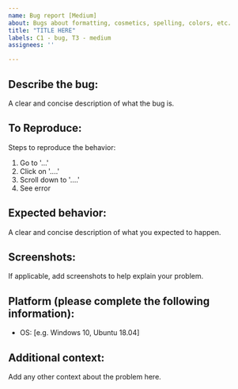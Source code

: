 ```yaml
--- 
name: Bug report [Medium]
about: Bugs about formatting, cosmetics, spelling, colors, etc.
title: "TITLE HERE"
labels: C1 - bug, T3 - medium
assignees: ''

---
```


## Describe the bug:

A clear and concise description of what the bug is.

## To Reproduce:

Steps to reproduce the behavior:

1. Go to '...'
2. Click on '....'
3. Scroll down to '....'
4. See error

## Expected behavior:

A clear and concise description of what you expected to happen.

## Screenshots:

If applicable, add screenshots to help explain your problem.

## Platform (please complete the following information):

- OS: [e.g. Windows 10, Ubuntu 18.04]

## Additional context:

Add any other context about the problem here.
